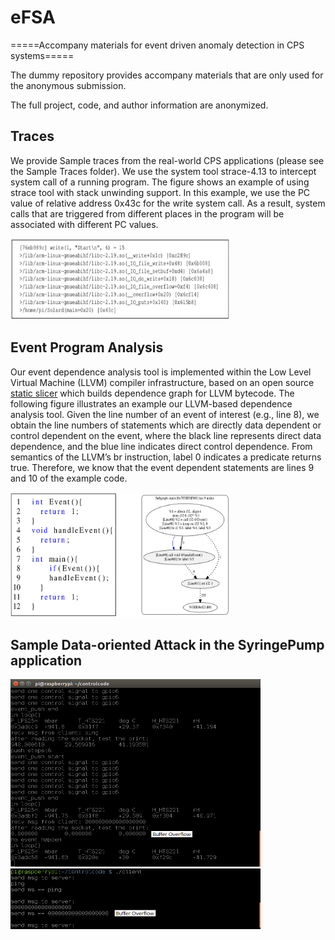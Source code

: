 # eFSA 
=====Accompany materials for event driven anomaly detection in CPS systems=====

The dummy repository provides accompany materials that are only used for the anonymous submission.

The full project, code, and author information are anonymized.

## Traces
We provide Sample traces from the real-world CPS applications (please see the Sample Traces folder). 
We use the system tool strace-4.13 to intercept system call of a running program. 
The figure shows an example of using strace tool with stack unwinding support. In this example, we use the PC value of relative address 0x43c for the write system call. As a result, system calls that are triggered from different places in the program will be associated with different PC values.

<img src="https://github.com/dummyForSubmission/eFSA/blob/master/figures/unwindsyscall.png" height="130" width="350">


## Event Program Analysis
Our event dependence analysis tool is implemented within the Low Level Virtual Machine (LLVM) compiler infrastructure, based on an open source <a href="https://github.com/mchalupa/dg">static slicer</a> which builds dependence graph for LLVM bytecode.
The following figure illustrates an example our LLVM-based dependence analysis tool. Given the line number of an event of interest (e.g., line 8), we obtain the line numbers of statements which are directly data dependent or control dependent on the event, where the black line represents direct data dependence, and the blue line indicates direct control dependence. From semantics of the LLVM’s br instruction, label 0 indicates a predicate returns true. Therefore, we know that the event dependent statements are lines 9 and 10 of the example code. 

<img src="https://github.com/dummyForSubmission/eFSA/blob/master/figures/eventdependencyanalysis.png" height="200" width="350">


## Sample Data-oriented Attack in the SyringePump application

<img src="https://github.com/dummyForSubmission/eFSA/blob/master/figures/SyringeBufferOverflow.png" height="400" width="400">

